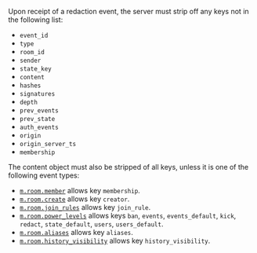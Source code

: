 
Upon receipt of a redaction event, the server must strip off any keys
not in the following list:

-   `event_id`
-   `type`
-   `room_id`
-   `sender`
-   `state_key`
-   `content`
-   `hashes`
-   `signatures`
-   `depth`
-   `prev_events`
-   `prev_state`
-   `auth_events`
-   `origin`
-   `origin_server_ts`
-   `membership`

The content object must also be stripped of all keys, unless it is one
of the following event types:

-   [`m.room.member`](/client-server-api#mroommember) allows key `membership`.
-   [`m.room.create`](/client-server-api#mroomcreate) allows key `creator`.
-   [`m.room.join_rules`](/client-server-api#mroomjoin_rules) allows key `join_rule`.
-   [`m.room.power_levels`](/client-server-api#mroompower_levels) allows keys
    `ban`, `events`, `events_default`, `kick`, `redact`, `state_default`, `users`,
    `users_default`.
-   [`m.room.aliases`](/client-server-api#historical-events) allows key `aliases`.
-   [`m.room.history_visibility`](/client-server-api#mroomhistory_visibility) allows
    key `history_visibility`.
